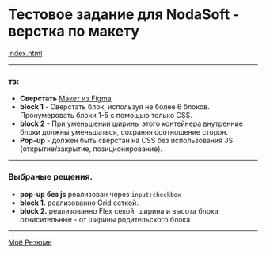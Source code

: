 # Тестовое задание для NodaSoft - верстка по макету

[index.html](https://artproes.github.io/for_an_interview-NodaSoft/index.html)

---
### тз:
- __Сверстать__ [Макет из Figma][figma]
- __block 1__ - Сверстать блок, используя не более 6 блоков. 
Пронумеровать блоки 1-5 с помощью только CSS.
- __block 2__ - При уменьшении ширины этого контейнера внутренние блоки должны уменьшаться, сохраняя соотношение сторон.
- __Pop-up__ - должен быть свёрстан на CSS без использования JS (открытие/закрытие, позиционирование).
---
### Выбраные рещения.
- __pop-up без js__ реализован через `input:checkbox`
- __block 1.__ реализованно Grid сеткой.
- __block 2.__ реализованно Flex секой. ширина и высота блока отнисительные - от ширины родительского блока 
---
<!-- ссылки -->
[figma]: https://www.figma.com/file/vydRj2c4FH9UCRMTXVJfIU/nodasoft-task?node-id=0%3A1

[Моё Резюме](https://github.com/ArtProEs/resume)
